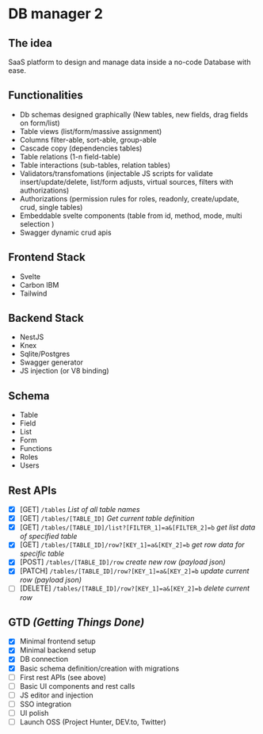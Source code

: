 # DB manager 2

## The idea 
SaaS platform to design and manage data inside a no-code Database with ease.

## Functionalities
- Db schemas designed graphically (New tables, new fields, drag fields on form/list)
- Table views (list/form/massive assignment)
- Columns filter-able, sort-able, group-able
- Cascade copy (dependencies tables)
- Table relations (1-n field-table)
- Table interactions (sub-tables, relation tables)
- Validators/transfomations (injectable JS scripts for validate insert/update/delete, list/form adjusts, virtual sources, filters with authorizations)
- Authorizations (permission rules for roles, readonly, create/update, crud, single tables)
- Embeddable svelte components (table from id, method, mode, multi selection )
- Swagger dynamic crud apis

## Frontend Stack
- Svelte
- Carbon IBM
- Tailwind

## Backend Stack
- NestJS
- Knex
- Sqlite/Postgres
- Swagger generator
- JS injection (or V8 binding) 

## Schema
- Table
- Field
- List
- Form
- Functions
- Roles
- Users

## Rest APIs
-  [x] [GET] `/tables` _List of all table names_
-  [x] [GET] `/tables/[TABLE_ID]` _Get current table definition_
-  [x] [GET] `/tables/[TABLE_ID]/list?[FILTER_1]=a&[FILTER_2]=b` _get list data of specified table_ 
-  [x] [GET] `/tables/[TABLE_ID]/row?[KEY_1]=a&[KEY_2]=b` _get row data for specific table_
-  [x] [POST] `/tables/[TABLE_ID]/row` _create new row (payload json)_
-  [x] [PATCH] `/tables/[TABLE_ID]/row?[KEY_1]=a&[KEY_2]=b` _update current row (payload json)_
-  [ ] [DELETE] `/tables/[TABLE_ID]/row?[KEY_1]=a&[KEY_2]=b` _delete current row_

## GTD _(Getting Things Done)_
- [x] Minimal frontend setup
- [x] Minimal backend setup
- [x] DB connection
- [x] Basic schema definition/creation with migrations
- [ ] First rest APIs (see above)
- [ ] Basic UI components and rest calls
- [ ] JS editor and injection
- [ ] SSO integration
- [ ] UI polish
- [ ] Launch OSS (Project Hunter, DEV.to, Twitter)
